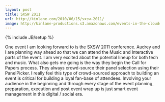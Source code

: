 ```yaml
---
layout: post
title: SXSW 2011
url: http://kinlane.com/2010/06/15/sxsw-2011/
image: http://kinlane-productions.s3.amazonaws.com/events-in-the-clouds/sxsw.jpg
---
```

{% include JB/setup %}
One event I am looking forward to is the SXSW 2011 conference. Audrey and I are planning way ahead so that we can attend the Music and Interactive parts of the event.
I am very excited about the potential lineup for both tech and music. What also gets me going is the way they begin the Call for Papers process. They always crowd-source their panel selection using their PanelPicker.
I really feel this type of crowd-sourced approach to building an event is critical for building a loyal fan-base of attendees.
Involving your audience in the beginning and through every stage of the event planning, preparation, execution and post event wrap up is just smart event management in this digital / social era.